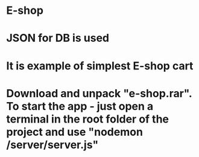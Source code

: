 # E-shop
# JSON for DB is used
# It is example of simplest E-shop cart
# Download and unpack "e-shop.rar". To start the app - just open a terminal in the root folder of the project and use "nodemon /server/server.js" 

